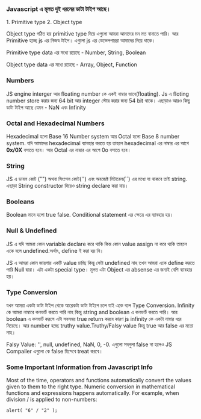 ### Javascript  এ মূলত দুই ধরনের ডাটা টাইপ আছে। 
<p>1. Primitive type 2. Object type</p>

<p>Object type গঠিত হয় primitive type দিয়ে এগুলো আমরা আমাদের মন মত বানাতে পারি। আর Primitive হচ্ছে js এর নিজস্ব টাইপ। এগুলো js এর ডেভেলপাররা আমাদের দিয়ে থাকে। </p>

<p>Primitive type data এর মধ্যে রয়েছে - Number, String, Boolean</p>
<p>Object type data এর মধ্যে রয়েছে - Array, Object, Function</p>

### Numbers
<p>JS engine interger আর floating number কে একই নাম্বার ভাবে(floating). Js এ floting number store করার জন্য 64 bit আর integer স্টোর করার জন্য 54 bit থাকে। এছাড়াও আরও কিছু ডাটা টাইপ আছে যেমন - NaN এবং Infinity</p>

### Octal and Hexadecimal Numbers
<p>Hexadecimal হলো Base 16 Number system আর Octal হলো Base 8 number system. যদি আমাদের hexadecimal ব্যাবহার করতে হয় তাহলে hexadecimal এর নাম্বার এর আগে <b>0x/0X</b> বসাতে হবে। আর Octal এর নাম্বার এর আগে 0o বসাতে হবে।</p> 

### String
<p>JS এ ডাবল কোট ("") অথবা সিংগেল কোট('') এবং অবজেক্ট লিটারেল(``) এর মধ্যে যা থাকবে তাই string. এছাড়া String constructor দিয়েও string declare করা যায়।</p>

### Booleans
<p>Boolean মানে হলো true false. Conditional statement এর ক্ষেত্রে এর ব্যাবহার হয়। </p>

### Null & Undefined
<p>JS এ যদি আমরা কোন variable declare করে থাকি কিন্ত কোন value assign না করে থাকি তাহলে একে বলে undefined.অর্থাৎ, define ই করা হয় নি। </p>
<p>JS এ আমরা কোন জায়গায় একটি value চাচ্ছি কিন্তু সেটা undefined নাহ তখন আমরা একে define করতে পারি Null দ্বারা। এটা একটা special type। মূলত এটা Object এর absense এর জন্যই বেশি ব্যাবহার হয়।</p>

### Type Conversion
<p>যখন আমরা একটা ডাটা টাইপ থেকে আরেকটা ডাটা টাইপে চলে যাই একে বলে Type Conversion. Infinity কে আমরা নাম্বারে কনভার্ট করতে পারি নাহ কিন্তু string and boolean এ কনভার্ট করতে পারি। আর boolean এ কনভার্ট করলে এটা সবসময় true return করবে কারণ js infinity কে একটা নাম্বার ধরে নিয়েছে। আর number হচ্ছে truthy value.Truthy/Falsy value কিন্তু true আর false এর মতো নাহ। </p>

<p>Falsy Value: '', null, undefined, NaN, 0, -0. এগুলো সবগুলা false না হলেও JS Compailer এগুলো কে false হিসেবে treat করবে। </p>


### Some Important Information from Javascript Info
Most of the time, operators and functions automatically convert the values given to them to the right type. Numeric conversion in mathematical functions and expressions happens automatically. For example, when division / is applied to non-numbers:

`alert( "6" / "2" );`


